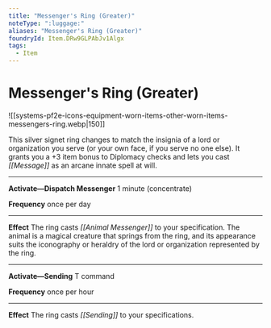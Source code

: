 ```yaml
---
title: "Messenger's Ring (Greater)"
noteType: ":luggage:"
aliases: "Messenger's Ring (Greater)"
foundryId: Item.DRw9GLPAbJv1Algx
tags:
  - Item
---
```


# Messenger's Ring (Greater)
![[systems-pf2e-icons-equipment-worn-items-other-worn-items-messengers-ring.webp|150]]

This silver signet ring changes to match the insignia of a lord or organization you serve (or your own face, if you serve no one else). It grants you a +3 item bonus to Diplomacy checks and lets you cast _[[Message]]_ as an arcane innate spell at will.

* * *

**Activate—Dispatch Messenger** 1 minute (concentrate)

**Frequency** once per day

* * *

**Effect** The ring casts _[[Animal Messenger]]_ to your specification. The animal is a magical creature that springs from the ring, and its appearance suits the iconography or heraldry of the lord or organization represented by the ring.

* * *

**Activate—Sending** T command

**Frequency** once per hour

* * *

**Effect** The ring casts _[[Sending]]_ to your specifications.
